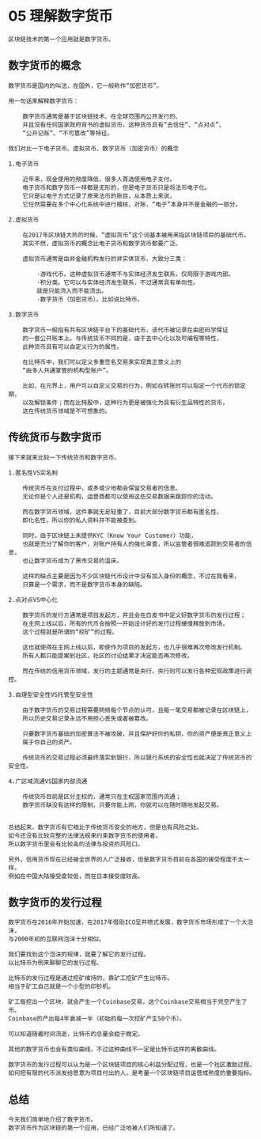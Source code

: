 # 05 理解数字货币

    区块链技术的第一个应用就是数字货币。

## 数字货币的概念

    数字货币是国内的叫法，在国外，它一般称作“加密货币”。

    用一句话来解释数字货币：

        数字货币通常是基于区块链技术、在全球范围内公开发行的、
        并且没有任何国家政府背书的虚拟货币，这种货币具有“去信任”、“点对点”、
        “公开记账”、“不可篡改”等特征。
    
    我们对比一下电子货币、虚拟货币、数字货币（加密货币）的概念

    1.电子货币

        近年来，现金使用的频度降低，很多人首选使用电子支付。
        电子货币和数字货币一样都是无形的，但是电子货币只是将法币电子化。
        它只是以电子方式记录了原来法币的账目，从本质上来说，
        它任然需要在多个中心化系统中进行稽核、对账，“电子”本身并不是金融的一部分。

    2.虚拟货币

        在2017年区块链大热的时候，“虚拟货币”这个词基本被用来指区块链项目的基础代币。
        其实不然，虚拟货币的概念比电子货币和数字货币都要广泛。

        虚拟货币通常是由非金融机构发行的非实体货币，大致分三类：

            ·游戏代币。这种虚拟货币通常不与实体经济发生联系，仅局限于游戏内部。
            ·积分类。它可以与实体经济发生联系，不过通常具有单向性。
            就是只能流入而不能流出。
            ·数字货币（加密货币）。比如说比特币。    

    3.数字货币

        数字货币一般指有共有区块链平台下的基础代币，该代币被记录在由密码学保证
        的一套公开账本上。与传统货币不同的是，由于去中心化以及可编程等特性，
        此种货币具有可以自定义行为的属性。

        在比特币中，我们可以定义多重签名交易来实现真正意义上的
        “由多人共通掌管的机构型账户”。

        比如，在元界上，用户可以自定义交易的行为，例如在转账时可以指定一个代币的锁定期，
        以及解锁条件；而在比特股中，这种行为更是被强化为具有衍生品特性的货币，
        这在传统货币领域是不可想象的。

## 传统货币与数字货币

    接下来就来比较一下传统货币和数字货币。

    1.匿名性VS实名制

        传统货币在支付过程中，或多或少地都会保留交易者的信息。
        无论你是个人还是机构，运营商都可以使用这些交易数据来跟踪你的活动。

        而在数字货币领域，这件事就无足轻重了，目前大部分数字货币都有匿名性，
        即化名性，所以你的私人资料并不能被查到。

        同时，由于区块链上未提供KYC（Know Your Customer）功能，
        也就是充分了解你的客户，对账户持有人的强化审查，所以监管者很难追踪到交易者的信息，
        也让数字货币成为了黑市交易的温床。

        这样的缺点主要是因为不少区块链代币设计中没有加入身份的概念，不过在我看来，
        只算是一个需求，而不是数字货币本身的缺陷。
    
    2.点对点VS中心化

        数字货币的发行方通常是项目发起方，并且会在白皮书中定义好数字货币的发行过程；
        在主网上线以后，所有的代币会按照一开始设计好的发行过程缓慢释放到市场，
        这个过程就是所谓的“挖矿”的过程。

        这也就使得在主网上线以后，即使作为项目的发起方，也几乎很难再次修改发行机制。
        所有人都只能提案到社区，社区的讨论结果才决定能否再次修改。

        而在传统的信用货币领域，发行的主题通常是央行，央行则可以发行各种宏观政策进行调控。
    
    3.自理型安全性VS托管型安全性

        由于数字货币的交易过程需要网络每个节点的认可，且每一笔交易都被记录在区块链上，
        所以历史交易记录永远不用担心丢失或者被篡改。

        只要数字货币基础的加密算法不被攻破，并且保护好你的私钥，你的资产便是真正意义上
        属于你自己的资产。

        传统货币的交易过程必须最终落实到银行，所以银行系统的安全性也就决定了传统货币的安全性。
    
    4.广区域流通VS国家内部流通

        传统货币目前是区分主权的，通常只在主权国家范围内流通；
        数字货币缺没有这样的限制，只要你能上网，你就可以在随时随地发起交易。
    

    总结起来，数字货币有它相比于传统货币安全的地方，但是也有风险之处。
    如今还没有比较完整的法律法规来约束数字货币的使用者，
    所以数字货币里会有比较高的法律与投资的风险口。

    另外，信用货币现在已经被全世界的人广泛接收，但是数字货币目前在各国的接受程度不太一样。
    例如在中国大陆接受度较低，而在日本接受度较高。

## 数字货币的发行过程

    数字货币在2016年开始加速，在2017年借助ICO呈井喷式发展，数字货币市场形成了一个大泡沫，
    与2000年初的互联网泡沫十分相似。

    我们要找到这个泡沫的规律，就要了解它的发行过程。
    以比特币为例来聊聊它的发行过程。

    比特币的发行过程是通过挖矿维持的，靠矿工挖矿产生比特币。
    相当于矿工自己就是一个小型的印钞机。

    矿工每挖出一个区块，就会产生一个Coinbase交易，这个Coinbase交易相当于凭空产生了币。
    Coinbase的产出每4年衰减一半（初始的每一次挖矿产生50个币）。

    可以知道随着时间流逝，比特币的总量会趋于稳定。

    其他的数字货币也会有类似曲线，不过这种曲线不一定是比特币这样的离散曲线。

    数字货币的发行过程可以认为是一个区块链项目的核心利益分配过程，也是一个社区激励过程。
    如何把有限的代币派发给愿意为项目付出的人，是考量一个区块链项目运营成熟度的重要指标。

## 总结

    今天我们简单地介绍了数字货币。
    数字货币作为区块链的第一个应用，已经广泛地被人们所知道了。
